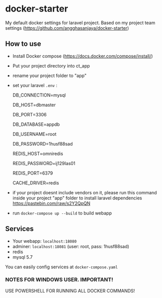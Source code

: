 # docker-starter
My default docker settings for laravel project. Based on my project team settings (https://github.com/angghasanjaya/docker-starter)

## How to use
- Install Docker compose (https://docs.docker.com/compose/install/)
- Put your project directory into ct_app
- rename your project folder to "app"
- set your laravel `.env` : <br />

  DB_CONNECTION=mysql

  DB_HOST=dbmaster

  DB_PORT=3306

  DB_DATABASE=appdb

  DB_USERNAME=root

  DB_PASSWORD=1husf88sad

  REDIS_HOST=omniredis

  REDIS_PASSWORD=ij129Ias01

  REDIS_PORT=6379

  CACHE_DRIVER=redis
  
- if your project doesnt include vendors on it, please run this command inside your project "app" folder to install laravel dependencies 
  https://pastebin.com/raw/s2Y2QpQN
- run `docker-compose up --build` to build webapp

## Services
- Your webapp: `localhost:18080`
- adminer: `localhost:18081` (user: root, pass: 1husf88sad)
- redis
- mysql 5.7

You can easily config services at `docker-compose.yaml`


### NOTES FOR WINDOWS USER. IMPORTANT!
USE POWERSHELL FOR RUNNING ALL DOCKER COMMANDS!
